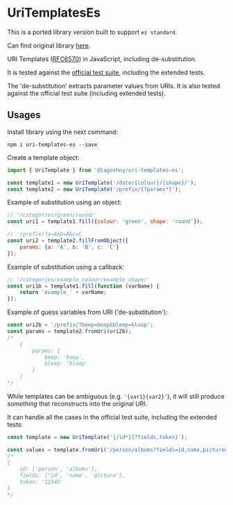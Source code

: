 # UriTemplatesEs
This is a ported library version built to support `es standard`.

Can find original library [here](https://github.com/geraintluff/uri-templates).

URI Templates ([RFC6570](http://tools.ietf.org/html/rfc6570)) in JavaScript, including de-substitution.

It is tested against the [official test suite](), including the extended tests.

The 'de-substitution' extracts parameter values from URIs.  It is also tested against the official test suite (including extended tests).

## Usages

Install library using the next command:

```
npm i uri-templates-es --save
```

Create a template object:

```javascript
import { UriTemplate } from '@lagoshny/uri-templates-es';

const template1 = new UriTemplate('/date/{colour}/{shape}/');
const template2 = new UriTemplate('/prefix/{?params*}');
```

Example of substitution using an object:

```javascript
// '/categories/green/round/'
const uri1 = template1.fill({colour: 'green', shape: 'round'});

// '/prefix/?a=A&b=B&c=C
const uri2 = template2.fillFromObject({
	params: {a: 'A', b: 'B', c: 'C'}
});
```

Example of substitution using a callback:

```javascript
// '/categories/example_colour/example_shape/'
const uri1b = template1.fill(function (varName) {
	return 'example_' + varName;
});
```


Example of guess variables from URI ('de-substitution'):
```javascript
const uri2b = '/prefix/?beep=boop&bleep=bloop';
const params = template2.fromUri(uri2b);
/*
	{
		params: {
			beep: 'boop',
			bleep: 'bloop'
		}
	}
*/
```

While templates can be ambiguous (e.g. `'{var1}{var2}'`), it will still produce *something* that reconstructs into the original URI.

It can handle all the cases in the official test suite, including the extended tests:

```javascript
const template = new UriTemplate('{/id*}{?fields,token}');

const values = template.fromUri('/person/albums?fields=id,name,picture&token=12345');
/*
{
	id: ['person', 'albums'],
	fields: ['id', 'name', 'picture'],
	token: '12345'
}
*/
```
